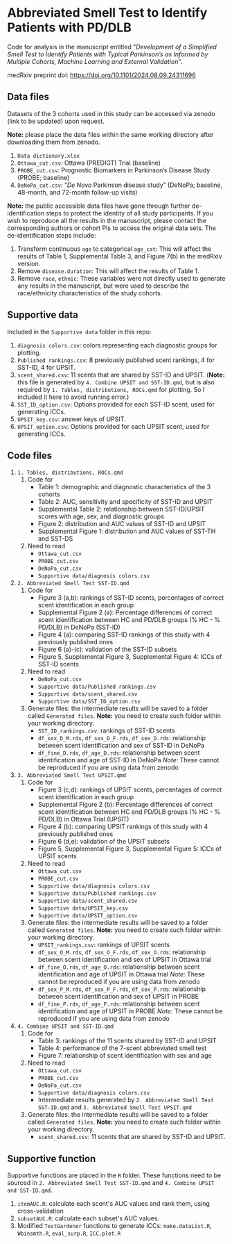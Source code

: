 # Abbreviated Smell Test to Identify Patients with PD/DLB

Code for analysis in the manuscript entitled "*Development of a Simplified Smell Test to Identify Patients with Typical Parkinson’s as Informed by Multiple Cohorts, Machine Learning and External Validation*".

medRxiv preprint doi: <https://doi.org/10.1101/2024.08.09.24311696>

## Data files

Datasets of the 3 cohorts used in this study can be accessed via zenodo (link to be updated) upon request.

**Note:** please place the data files within the same working directory after downloading them from zenodo.

1.  `Data dictionary.xlsx`
2.  `Ottawa_cut.csv`: Ottawa (PREDIGT) Trial (baseline)
3.  `PROBE_cut.csv`: Prognostic Biomarkers in Parkinson’s Disease Study (PROBE; baseline)
4.  `DeNoPa_cut.csv`: “*De Novo* Parkinson disease study” (DeNoPa; baseline, 48-month, and 72-month follow-up visits)

**Note:** the public accessible data files have gone through further de-identification steps to protect the identity of all study participants. If you wish to reproduce all the results in the manuscript, please contact the corresponding authors or cohort PIs to access the original data sets. The de-identification steps include:

1.  Transform continuous `age` to categorical `age_cat`: This will affect the results of Table 1, Supplemental Table 3, and Figure 7(b) in the medRxiv version.
2.  Remove `disease.duration`: This will affect the results of Table 1.
3.  Remove `race`, `ethnic`: These variables were not directly used to generate any results in the manuscript, but were used to describe the race/ethnicity characteristics of the study cohorts.

## Supportive data

Included in the `Supportive data` folder in this repo:

1.  `diagnosis colors.csv`: colors representing each diagnostic groups for plotting.
2.  `Published rankings.csv`: 8 previously published scent rankings, 4 for SST-ID, 4 for UPSIT.
3.  `scent_shared.csv`: 11 scents that are shared by SST-ID and UPSIT. (**Note:** this file is generated by `4. Combine UPSIT and SST-ID.qmd`, but is also required by `1. Tables, distributions, ROCs.qmd` for plotting. So I included it here to avoid running error.)
4.  `SST_ID_option.csv`: Options provided for each SST-ID scent, used for generating ICCs.
5.  `UPSIT_key.csv`: answer keys of UPSIT.
6.  `UPSIT_option.csv`: Options provided for each UPSIT scent, used for generating ICCs.

## Code files

1.  `1. Tables, distributions, ROCs.qmd`
    1.  Code for
        -   Table 1: demographic and diagnostic characteristics of the 3 cohorts
        -   Table 2: AUC, sensitivity and specificity of SST-ID and UPSIT
        -   Supplemental Table 2: relationship between SST-ID/UPSIT scores with age, sex, and diagnostic groups
        -   Figure 2: distribution and AUC values of SST-ID and UPSIT
        -   Supplemental Figure 1: distribution and AUC values of SST-TH and SST-DS
    2.  Need to read
        -   `Ottawa_cut.csv`
        -   `PROBE_cut.csv`
        -   `DeNoPa_cut.csv`
        -   `Supportive data/diagnosis colors.csv`
2.  `2. Abbreviated Smell Test SST-ID.qmd`
    1.  Code for
        -   Figure 3 (a,b): rankings of SST-ID scents, percentages of correct scent identification in each group
        -   Supplemental Figure 2 (a): Percentage differences of correct scent identification between HC and PD/DLB groups (% HC - % PD/DLB) in DeNoPa (SST-ID)
        -   Figure 4 (a): comparing SST-ID rankings of this study with 4 previously published ones
        -   Figure 6 (a)-(c): validation of the SST-ID subsets
        -   Figure 5, Supplemental Figure 3, Supplemental Figure 4: ICCs of SST-ID scents
    2.  Need to read
        -   `DeNoPa_cut.csv`
        -   `Supportive data/Published rankings.csv`
        -   `Supportive data/scent_shared.csv`
        -   `Supportive data/SST_ID_option.csv`
    3.  Generate files: the intermediate results will be saved to a folder called `Generated files`. **Note:** you need to create such folder within your working directory.
        -   `SST_ID_rankings.csv`: rankings of SST-ID scents
        -   `df_sex_D_M.rds`, `df_sex_D_F.rds`, `df_sex_D.rds`: relationship between scent identification and sex of SST-ID in DeNoPa
        -   `df_fine_D.rds`, `df_age_D.rds`: relationship between scent identification and age of SST-ID in DeNoPa _Note:_ These cannot be reproduced if you are using data from zenodo
3.  `3. Abbreviated Smell Test UPSIT.qmd`
    1.  Code for
        -   Figure 3 (c,d): rankings of UPSIT scents, percentages of correct scent identification in each group
        -   Supplemental Figure 2 (b): Percentage differences of correct scent identification between HC and PD/DLB groups (% HC - % PD/DLB) in Ottawa Trial (UPSIT)
        -   Figure 4 (b): comparing UPSIT rankings of this study with 4 previously published ones
        -   Figure 6 (d,e): validation of the UPSIT subsets
        -   Figure 5, Supplemental Figure 3, Supplemental Figure 5: ICCs of UPSIT scents
    2.  Need to read
        -   `Ottawa_cut.csv`
        -   `PROBE_cut.csv`
        -   `Supportive data/diagnosis colors.csv`
        -   `Supportive data/Published rankings.csv`
        -   `Supportive data/scent_shared.csv`
        -   `Supportive data/UPSIT_key.csv`
        -   `Supportive data/UPSIT_option.csv`
    3.  Generate files: the intermediate results will be saved to a folder called `Generated files`. **Note:** you need to create such folder within your working directory.
        -   `UPSIT_rankings.csv`: rankings of UPSIT scents
        -   `df_sex_O_M.rds`, `df_sex_O_F.rds`, `df_sex_O.rds`: relationship between scent identification and sex of UPSIT in Ottawa trial
        -   `df_fine_O.rds`, `df_age_O.rds`: relationship between scent identification and age of UPSIT in Ottawa trial _Note:_ These cannot be reproduced if you are using data from zenodo
        -   `df_sex_P_M.rds`, `df_sex_P_F.rds`, `df_sex_P.rds`: relationship between scent identification and sex of UPSIT in PROBE
        -   `df_fine_P.rds`, `df_age_P.rds`: relationship between scent identification and age of UPSIT in PROBE _Note:_ These cannot be reproduced if you are using data from zenodo
4.  `4. Combine UPSIT and SST-ID.qmd`
    1.  Code for
        -   Table 3: rankings of the 11 scents shared by SST-ID and UPSIT
        -   Table 4: performance of the 7-scent abbreviated smell test
        -   Figure 7: relationship of scent identification with sex and age
    2.  Need to read
        -   `Ottawa_cut.csv`
        -   `PROBE_cut.csv`
        -   `DeNoPa_cut.csv`
        -   `Supportive data/diagnosis colors.csv`
        -   Intermediate results generated by `2. Abbreviated Smell Test SST-ID.qmd` and `3. Abbreviated Smell Test UPSIT.qmd`
    3.  Generate files: the intermediate results will be saved to a folder called `Generated files`. **Note:** you need to create such folder within your working directory.
        -   `scent_shared.csv`: 11 scents that are shared by SST-ID and UPSIT.

## Supportive function

Supportive functions are placed in the `R` folder. These functions need to be sourced in `2. Abbreviated Smell Test SST-ID.qmd` and `4. Combine UPSIT and SST-ID.qmd`.

1.  `itemAUC.R`: calculate each scent's AUC values and rank them, using cross-validation
2.  `subsetAUC.R`: calculate each subset's AUC values.
3.  Modified `TestGardener` functions to generate ICCs: `make.dataList.R`, `Wbinsmth.R`, `eval_surp.R`, `ICC.plot.R`

